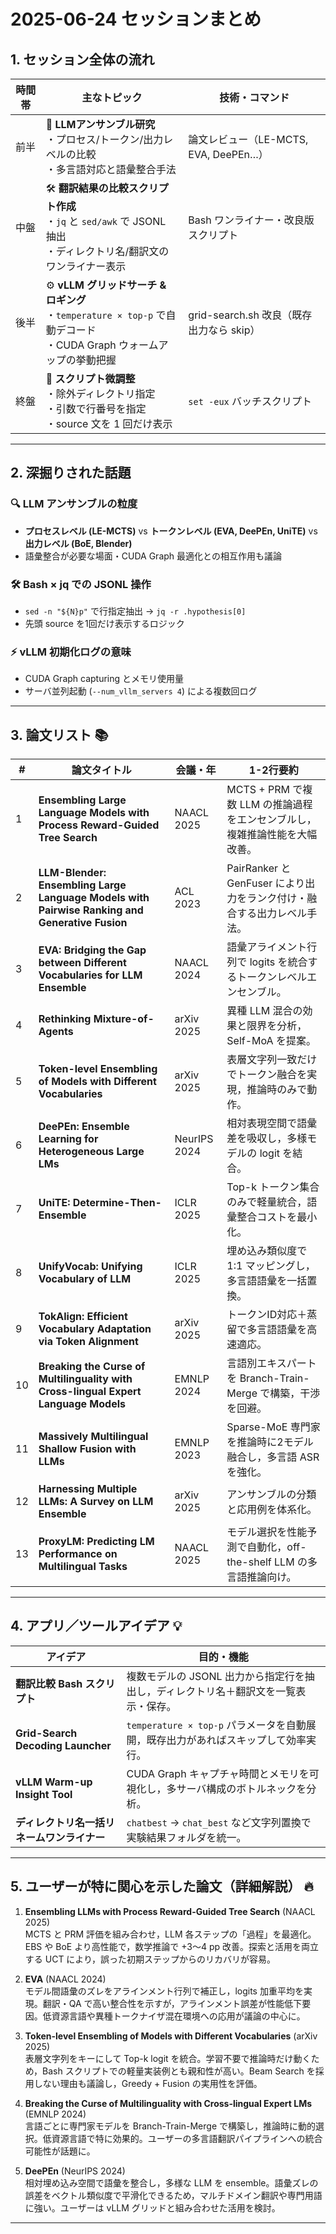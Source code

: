 # 2025-06-24 セッションまとめ

## 1. セッション全体の流れ
| 時間帯 | 主なトピック | 技術・コマンド |
|--------|--------------|----------------|
| 前半   | 🔗 **LLMアンサンブル研究**<br>・プロセス/トークン/出力レベルの比較<br>・多言語対応と語彙整合手法 | 論文レビュー（LE-MCTS, EVA, DeePEn…） |
| 中盤   | 🛠 **翻訳結果の比較スクリプト作成**<br>・`jq` と `sed/awk` で JSONL 抽出<br>・ディレクトリ名/翻訳文のワンライナー表示 | Bash ワンライナー・改良版スクリプト |
| 後半   | ⚙ **vLLM グリッドサーチ & ロギング**<br>・`temperature × top-p` で自動デコード<br>・CUDA Graph ウォームアップの挙動把握 | grid-search.sh 改良（既存出力なら skip） |
| 終盤   | 🧹 **スクリプト微調整**<br>・除外ディレクトリ指定<br>・引数で行番号を指定<br>・source 文を 1 回だけ表示 | `set -eux` バッチスクリプト |

---

## 2. 深掘りされた話題
### 🔍 LLM アンサンブルの粒度
- **プロセスレベル (LE-MCTS)** vs **トークンレベル (EVA, DeePEn, UniTE)** vs **出力レベル (BoE, Blender)**
- 語彙整合が必要な場面・CUDA Graph 最適化との相互作用も議論
### 🛠 Bash × jq での JSONL 操作
- `sed -n "${N}p"` で行指定抽出 → `jq -r .hypothesis[0]`
- 先頭 source を1回だけ表示するロジック
### ⚡ vLLM 初期化ログの意味
- CUDA Graph capturing とメモリ使用量
- サーバ並列起動 (`--num_vllm_servers 4`) による複数回ログ

---

## 3. 論文リスト 📚
| # | 論文タイトル | 会議・年 | 1-2行要約 |
|---|--------------|----------|-----------|
| 1 | **Ensembling Large Language Models with Process Reward-Guided Tree Search** | NAACL 2025 | MCTS + PRM で複数 LLM の推論過程をエンセンブルし，複雑推論性能を大幅改善。 |
| 2 | **LLM-Blender: Ensembling Large Language Models with Pairwise Ranking and Generative Fusion** | ACL 2023 | PairRanker と GenFuser により出力をランク付け・融合する出力レベル手法。 |
| 3 | **EVA: Bridging the Gap between Different Vocabularies for LLM Ensemble** | NAACL 2024 | 語彙アライメント行列で logits を統合するトークンレベルエンセンブル。 |
| 4 | **Rethinking Mixture-of-Agents** | arXiv 2025 | 異種 LLM 混合の効果と限界を分析，Self-MoA を提案。 |
| 5 | **Token-level Ensembling of Models with Different Vocabularies** | arXiv 2025 | 表層文字列一致だけでトークン融合を実現，推論時のみで動作。 |
| 6 | **DeePEn: Ensemble Learning for Heterogeneous Large LMs** | NeurIPS 2024 | 相対表現空間で語彙差を吸収し，多様モデルの logit を結合。 |
| 7 | **UniTE: Determine-Then-Ensemble** | ICLR 2025 | Top-k トークン集合のみで軽量統合，語彙整合コストを最小化。 |
| 8 | **UnifyVocab: Unifying Vocabulary of LLM** | ICLR 2025 | 埋め込み類似度で 1:1 マッピングし，多言語語彙を一括置換。 |
| 9 | **TokAlign: Efficient Vocabulary Adaptation via Token Alignment** | arXiv 2025 | トークンID対応＋蒸留で多言語語彙を高速適応。 |
|10 | **Breaking the Curse of Multilinguality with Cross-lingual Expert Language Models** | EMNLP 2024 | 言語別エキスパートを Branch-Train-Merge で構築，干渉を回避。 |
|11 | **Massively Multilingual Shallow Fusion with LLMs** | EMNLP 2023 | Sparse-MoE 専門家を推論時に2モデル融合し，多言語 ASR を強化。 |
|12 | **Harnessing Multiple LLMs: A Survey on LLM Ensemble** | arXiv 2025 | アンサンブルの分類と応用例を体系化。 |
|13 | **ProxyLM: Predicting LM Performance on Multilingual Tasks** | NAACL 2025 | モデル選択を性能予測で自動化，off-the-shelf LLM の多言語推論向け。 |

---

## 4. アプリ／ツールアイデア 💡
| アイデア | 目的・機能 |
|----------|-----------|
| **翻訳比較 Bash スクリプト** | 複数モデルの JSONL 出力から指定行を抽出し，ディレクトリ名＋翻訳文を一覧表示・保存。 |
| **Grid-Search Decoding Launcher** | `temperature × top-p` パラメータを自動展開，既存出力があればスキップして効率実行。 |
| **vLLM Warm-up Insight Tool** | CUDA Graph キャプチャ時間とメモリを可視化し，多サーバ構成のボトルネックを分析。 |
| **ディレクトリ名一括リネームワンライナー** | `chatbest` → `chat_best` など文字列置換で実験結果フォルダを統一。 |

---

## 5. ユーザーが特に関心を示した論文（詳細解説） 🔥

1. **Ensembling LLMs with Process Reward-Guided Tree Search** (NAACL 2025)  
   MCTS と PRM 評価を組み合わせ，LLM 各ステップの「過程」を最適化。EBS や BoE より高性能で，数学推論で +3〜4 pp 改善。探索と活用を両立する UCT により，誤った初期ステップからのリカバリが容易。

2. **EVA** (NAACL 2024)  
   モデル間語彙のズレをアラインメント行列で補正し，logits 加重平均を実現。翻訳・QA で高い整合性を示すが，アラインメント誤差が性能低下要因。低資源言語や異種トークナイザ混在環境への応用が議論の中心に。

3. **Token-level Ensembling of Models with Different Vocabularies** (arXiv 2025)  
   表層文字列をキーにして Top-k logit を統合。学習不要で推論時だけ動くため，Bash スクリプトでの軽量実装例とも親和性が高い。Beam Search を採用しない理由も議論し，Greedy + Fusion の実用性を評価。

4. **Breaking the Curse of Multilinguality with Cross-lingual Expert LMs** (EMNLP 2024)  
   言語ごとに専門家モデルを Branch-Train-Merge で構築し，推論時に動的選択。低資源言語で特に効果的。ユーザーの多言語翻訳パイプラインへの統合可能性が話題に。

5. **DeePEn** (NeurIPS 2024)  
   相対埋め込み空間で語彙を整合し，多様な LLM を ensemble。語彙ズレの誤差をベクトル類似度で平滑化できるため，マルチドメイン翻訳や専門用語に強い。ユーザーは vLLM グリッドと組み合わせた活用を検討。

---

